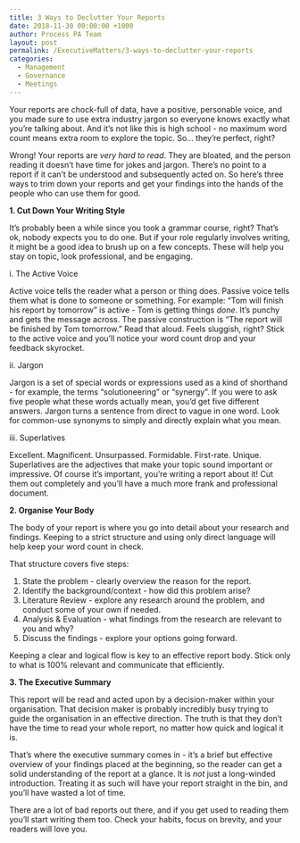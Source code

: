 ```yaml
---
title: 3 Ways to Declutter Your Reports
date: 2018-11-30 00:00:00 +1000
author: Process PA Team
layout: post
permalink: /ExecutiveMatters/3-ways-to-declutter-your-reports
categories:
  - Management
  - Governance
  - Meetings
---
```


Your reports are chock-full of data, have a positive, personable voice, and you made sure to use extra industry jargon so everyone knows exactly what you’re talking about. And it’s not like this is high school - no maximum word count means extra room to explore the topic. So… they’re perfect, right?

Wrong! Your reports are *very hard to read*. They are bloated, and the person reading it doesn’t have time for jokes and jargon. There’s no point to a report if it can’t be understood and subsequently acted on. So here’s three ways to trim down your reports and get your findings into the hands of the people who can use them for good.

**1. Cut Down Your Writing Style**

It’s probably been a while since you took a grammar course, right? That’s ok, nobody expects you to do one. But if your role regularly involves writing, it might be a good idea to brush up on a few concepts. These will help you stay on topic, look professional, and be engaging.

i. The Active Voice

Active voice tells the reader what a person or thing does. Passive voice tells them what is done to someone or something. For example: “Tom will finish his report by tomorrow” is active - Tom is getting things *done*. It’s punchy and gets the message across. The passive construction is “The report will be finished by Tom tomorrow.” Read that aloud. Feels sluggish, right? Stick to the active voice and you’ll notice your word count drop and your feedback skyrocket.

ii. Jargon

Jargon is a set of special words or expressions used as a kind of shorthand - for example, the terms “solutioneering” or “synergy”. If you were to ask five people what these words actually mean, you’d get five different answers. Jargon turns a sentence from direct to vague in one word. Look for common-use synonyms to simply and directly explain what you mean.

iii. Superlatives

Excellent. Magnificent. Unsurpassed. Formidable. First-rate. Unique. Superlatives are the adjectives that make your topic sound important or impressive. Of course it’s important, you’re writing a report about it! Cut them out completely and you’ll have a much more frank and professional document.

**2. Organise Your Body**

The body of your report is where you go into detail about your research and findings. Keeping to a strict structure and using only direct language will help keep your word count in check.

That structure covers five steps:

1. State the problem - clearly overview the reason for the report.
2. Identify the background/context - how did this problem arise?
3. Literature Review - explore any research around the problem, and conduct some of your own if needed.
4. Analysis & Evaluation - what findings from the research are relevant to you and why?
5. Discuss the findings - explore your options going forward.

Keeping a clear and logical flow is key to an effective report body. Stick only to what is 100% relevant and communicate that efficiently.

**3. The Executive Summary**

This report will be read and acted upon by a decision-maker within your organisation. That decision maker is probably incredibly busy trying to guide the organisation in an effective direction. The truth is that they don’t have the time to read your whole report, no matter how quick and logical it is.

That’s where the executive summary comes in - it’s a brief but effective overview of your findings placed at the beginning, so the reader can get a solid understanding of the report at a glance. It is *not* just a long-winded introduction. Treating it as such will have your report straight in the bin, and you’ll have wasted a lot of time.

There are a lot of bad reports out there, and if you get used to reading them you’ll start writing them too. Check your habits, focus on brevity, and your readers will love you.
